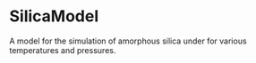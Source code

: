 # SilicaModel
A model for the simulation of amorphous silica under for various temperatures and pressures. 
